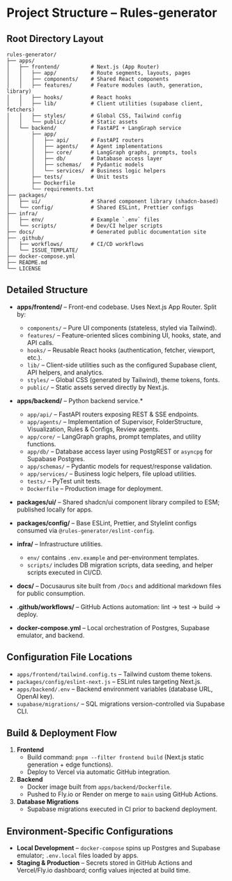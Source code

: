 # Project Structure – Rules-generator

## Root Directory Layout
```text
rules-generator/
├── apps/
│   ├── frontend/          # Next.js (App Router)
│   │   ├── app/           # Route segments, layouts, pages
│   │   ├── components/    # Shared React components
│   │   ├── features/      # Feature modules (auth, generation, library)
│   │   ├── hooks/         # React hooks
│   │   ├── lib/           # Client utilities (supabase client, fetchers)
│   │   ├── styles/        # Global CSS, Tailwind config
│   │   └── public/        # Static assets
│   └── backend/           # FastAPI + LangGraph service
│       ├── app/
│       │   ├── api/       # FastAPI routers
│       │   ├── agents/    # Agent implementations
│       │   ├── core/      # LangGraph graphs, prompts, tools
│       │   ├── db/        # Database access layer
│       │   ├── schemas/   # Pydantic models
│       │   └── services/  # Business logic helpers
│       ├── tests/         # Unit tests
│       ├── Dockerfile
│       └── requirements.txt
├── packages/
│   ├── ui/                # Shared component library (shadcn-based)
│   └── config/            # Shared ESLint, Prettier configs
├── infra/
│   ├── env/               # Example `.env` files
│   └── scripts/           # Dev/CI helper scripts
├── docs/                  # Generated public documentation site
├── .github/
│   ├── workflows/         # CI/CD workflows
│   └── ISSUE_TEMPLATE/
├── docker-compose.yml
├── README.md
└── LICENSE
```

## Detailed Structure
- **apps/frontend/** – Front-end codebase. Uses Next.js App Router. Split by:
  - `components/` – Pure UI components (stateless, styled via Tailwind).
  - `features/` – Feature-oriented slices combining UI, hooks, state, and API calls.
  - `hooks/` – Reusable React hooks (authentication, fetcher, viewport, etc.).
  - `lib/` – Client-side utilities such as the configured Supabase client, API helpers, and analytics.
  - `styles/` – Global CSS (generated by Tailwind), theme tokens, fonts.
  - `public/` – Static assets served directly by Next.js.

- **apps/backend/** – Python backend service.*
  - `app/api/` – FastAPI routers exposing REST & SSE endpoints.
  - `app/agents/` – Implementation of Supervisor, FolderStructure, Visualization, Rules & Configs, Review agents.
  - `app/core/` – LangGraph graphs, prompt templates, and utility functions.
  - `app/db/` – Database access layer using PostgREST or `asyncpg` for Supabase Postgres.
  - `app/schemas/` – Pydantic models for request/response validation.
  - `app/services/` – Business logic helpers, file upload utilities.
  - `tests/` – PyTest unit tests.
  - `Dockerfile` – Production image for deployment.

- **packages/ui/** – Shared shadcn/ui component library compiled to ESM; published locally for apps.
- **packages/config/** – Base ESLint, Prettier, and Stylelint configs consumed via `@rules-generator/eslint-config`.
- **infra/** – Infrastructure utilities.
  - `env/` contains `.env.example` and per-environment templates.
  - `scripts/` includes DB migration scripts, data seeding, and helper scripts executed in CI/CD.

- **docs/** – Docusaurus site built from `/Docs` and additional markdown files for public consumption.
- **.github/workflows/** – GitHub Actions automation: lint -> test -> build -> deploy.
- **docker-compose.yml** – Local orchestration of Postgres, Supabase emulator, and backend.

## Configuration File Locations
- `apps/frontend/tailwind.config.ts` – Tailwind custom theme tokens.
- `packages/config/eslint-next.js` – ESLint rules targeting Next.js.
- `apps/backend/.env` – Backend environment variables (database URL, OpenAI key).
- `supabase/migrations/` – SQL migrations version-controlled via Supabase CLI.

## Build & Deployment Flow
1. **Frontend**
   - Build command: `pnpm --filter frontend build` (Next.js static generation + edge functions).
   - Deploy to Vercel via automatic GitHub integration.
2. **Backend**
   - Docker image built from `apps/backend/Dockerfile`.
   - Pushed to Fly.io or Render on merge to `main` using GitHub Actions.
3. **Database Migrations**
   - Supabase migrations executed in CI prior to backend deployment.

## Environment-Specific Configurations
- **Local Development** – `docker-compose` spins up Postgres and Supabase emulator; `.env.local` files loaded by apps.
- **Staging & Production** – Secrets stored in GitHub Actions and Vercel/Fly.io dashboard; config values injected at build time.
